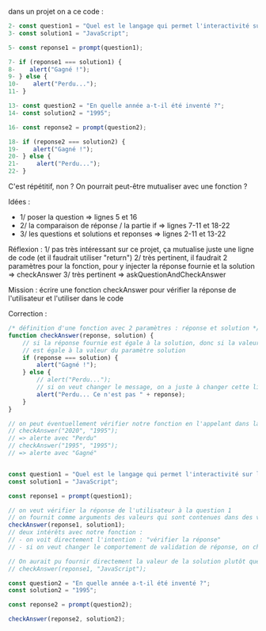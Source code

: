 dans un projet on a ce code :

```js
2- const question1 = "Quel est le langage qui permet l'interactivité sur les sites web ?";
3- const solution1 = "JavaScript";

5- const reponse1 = prompt(question1);

7- if (reponse1 === solution1) {
8-    alert("Gagné !");
9- } else {
10-    alert("Perdu...");
11- }

13- const question2 = "En quelle année a-t-il été inventé ?";
14- const solution2 = "1995";

16- const reponse2 = prompt(question2);

18- if (reponse2 === solution2) {
19-    alert("Gagné !");
20- } else {
21-     alert("Perdu...");
22- }
```

C'est répétitif, non ? On pourrait peut-être mutualiser avec une fonction ?

Idées :
- 1/ poser la question => lignes 5 et 16
- 2/ la comparaison de réponse / la partie if => lignes 7-11 et 18-22
- 3/ les questions et solutions et reponses => lignes 2-11 et 13-22


Réflexion :
1/ pas très intéressant sur ce projet, ça mutualise juste une ligne de code (et il faudrait utiliser "return")
2/ très pertinent, il faudrait 2 paramètres pour la fonction, pour y injecter la réponse fournie et la solution => checkAnswer
3/ très pertinent => askQuestionAndCheckAnswer


Mission : écrire une fonction checkAnswer pour vérifier la réponse de l'utilisateur  et l'utiliser dans le code

Correction :

```js
/* définition d'une fonction avec 2 paramètres : réponse et solution */
function checkAnswer(reponse, solution) {
    // si la réponse fournie est égale à la solution, donc si la valeur du paramètre reponse
    // est égale à la valeur du paramètre solution
    if (reponse === solution) {
        alert("Gagné !");
    } else {
        // alert("Perdu...");
        // si on veut changer le message, on a juste à changer cette ligne
        alert("Perdu... Ce n'est pas " + reponse);
    }
}

// on peut éventuellement vérifier notre fonction en l'appelant dans la console
// checkAnswer("2020", "1995");
// => alerte avec "Perdu"
// checkAnswer("1995", "1995");
// => alerte avec "Gagné"


const question1 = "Quel est le langage qui permet l'interactivité sur les sites web ?";
const solution1 = "JavaScript";

const reponse1 = prompt(question1);

// on veut vérifier la réponse de l'utilisateur à la question 1
// on fournit comme arguments des valeurs qui sont contenues dans des variables
checkAnswer(reponse1, solution1);
// deux intérêts avec notre fonction : 
// - on voit directement l'intention : "vérifier la réponse"
// - si on veut changer le comportement de validation de réponse, on change à un seul endroit dans le code

// On aurait pu fournir directement la valeur de la solution plutôt que la variable
// checkAnswer(reponse1, "JavaScript");

const question2 = "En quelle année a-t-il été inventé ?";
const solution2 = "1995";

const reponse2 = prompt(question2);

checkAnswer(reponse2, solution2);
```





